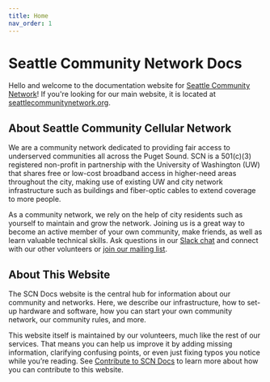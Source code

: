 ```yaml
---
title: Home
nav_order: 1
---
```


# Seattle Community Network Docs
Hello and welcome to the documentation website for [Seattle Community Network](https://seattlecommunitynetwork.org/)! If you're looking for our main website, it is located at [seattlecommunitynetwork.org](https://seattlecommunitynetwork.org/).
## About Seattle Community Cellular Network
We are a community network dedicated to providing fair access to underserved communities all across the Puget Sound. SCN is a 501(c)(3) registered non-profit in partnership with the University of Washington (UW) that shares free or low-cost broadband access in higher-need areas throughout the city, making use of existing UW and city network infrastructure such as buildings and fiber-optic cables to extend coverage to more people.

As a community network, we rely on the help of city residents such as yourself to maintain and grow the network. Joining us is a great way to become an active member of your own community, make friends, as well as learn valuable technical skills. Ask questions in our [Slack chat](https://join.slack.com/t/seattlecommunitynet/shared_invite/zt-kdm2ow00-QXhuqWHpFLTAiLmJN4IIgQ) and connect with our other volunteers or [join our mailing list](https://groups.google.com/a/seattlecommunitynetwork.org/g/local-connectivity-lab/).
## About This Website
The SCN Docs website is the central hub for information about our community and networks. Here, we describe our infrastructure, how to set-up hardware and software, how you can start your own community network, our community rules, and more.

This website itself is maintained by our volunteers, much like the rest of our services. That means you can help us improve it by adding missing information, clarifying confusing points, or even just fixing typos you notice while you’re reading. See [Contribute to SCN Docs](https://dominickta.github.io/scn-documentation/contribute.html) to learn more about how you can contribute to this website.
